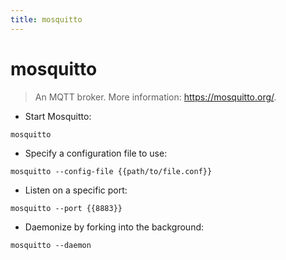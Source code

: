```yaml
---
title: mosquitto
---
```

# mosquitto

> An MQTT broker.
> More information: <https://mosquitto.org/>.

- Start Mosquitto:

`mosquitto`

- Specify a configuration file to use:

`mosquitto --config-file {{path/to/file.conf}}`

- Listen on a specific port:

`mosquitto --port {{8883}}`

- Daemonize by forking into the background:

`mosquitto --daemon`
